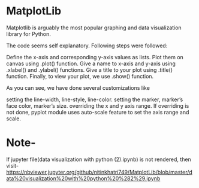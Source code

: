 # MatplotLib
Matplotlib is arguably the most popular graphing and data visualization library for Python.

The code seems self explanatory. Following steps were followed:

Define the x-axis and corresponding y-axis values as lists.
Plot them on canvas using .plot() function.
Give a name to x-axis and y-axis using .xlabel() and .ylabel() functions.
Give a title to your plot using .title() function.
Finally, to view your plot, we use .show() function.

As you can see, we have done several customizations like

setting the line-width, line-style, line-color.
setting the marker, marker’s face color, marker’s size.
overriding the x and y axis range. If overriding is not done, pyplot module uses auto-scale feature to set the axis range and scale.


# Note-
If jupyter file(data visualization with python (2).ipynb) is not rendered, then visit-
https://nbviewer.jupyter.org/github/nitinkhatri749/MatplotLib/blob/master/data%20visualization%20with%20python%20%282%29.ipynb
